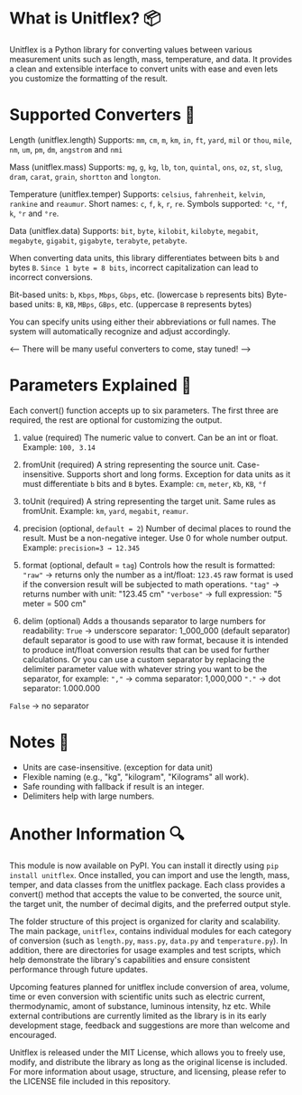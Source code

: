 # What is Unitflex? 📦

Unitflex is a Python library for converting values between various measurement units such as length, mass, temperature, and data. It provides a clean and extensible interface to convert units with ease and even lets you customize the formatting of the result.

# Supported Converters 🧪 

Length (unitflex.length)
Supports: `mm`, `cm`, `m`, `km`, `in`, `ft`, `yard`, `mil` or `thou`, `mile`, `nm`, `um`, `pm`, `dm`, `angstrom` and `nmi`

Mass (unitflex.mass)
Supports: `mg`, `g`, `kg`, `lb`, `ton`, `quintal`, `ons`, `oz`, `st`, `slug`, `dram`, `carat`, `grain`, `shortton` and `longton`.

Temperature (unitflex.temper)
Supports: `celsius`, `fahrenheit`, `kelvin`, `rankine` and `reaumur`.
Short names: `c`, `f`, `k`, `r`, `re`.
Symbols supported: `°c`, `°f`, `k`, `°r` and `°re`.

Data (unitflex.data)
Supports: `bit`, `byte`, `kilobit`, `kilobyte`, `megabit`, `megabyte`, `gigabit`, `gigabyte`, `terabyte`, `petabyte`.

When converting data units, this library differentiates between bits `b` and bytes `B`. `Since 1 byte = 8 bits`, incorrect capitalization can lead to incorrect conversions.

Bit-based units: `b`, `Kbps`, `Mbps`, `Gbps`, etc. (lowercase `b` represents bits)
Byte-based units: `B`, `KB`, `MBps`, `GBps`, etc. (uppercase `B` represents bytes)

You can specify units using either their abbreviations or full names. The system will automatically recognize and adjust accordingly.

<-- There will be many useful converters to come, stay tuned! -->
<!-- There will be many useful converters to come, stay tuned! -->

#  Parameters Explained 🔧

Each convert() function accepts up to six parameters. The first three are required, the rest are optional for customizing the output.

1. value (required)
The numeric value to convert. Can be an int or float.
Example: `100, 3.14`

2. fromUnit (required)
A string representing the source unit. Case-insensitive. Supports short and long forms. Exception for data units as it must differentiate `b` bits and `B` bytes.
Example: `cm`, `meter`, `Kb`, `KB`, `°f`

3. toUnit (required)
A string representing the target unit. Same rules as fromUnit.
Example: `km`, `yard`, `megabit`, `reamur`.

4. precision (optional, `default = 2`)
Number of decimal places to round the result.
Must be a non-negative integer.
Use 0 for whole number output.
Example: `precision=3 → 12.345`

5. format (optional, default = `tag`)
Controls how the result is formatted:
`"raw"` → returns only the number as a int/float: `123.45`
raw format is used if the conversion result will be subjected to math operations.
`"tag"` → returns number with unit: "123.45 cm"
`"verbose"` → full expression: "5 meter = 500 cm"

6. delim (optional)
Adds a thousands separator to large numbers for readability:
`True` → underscore separator: 1_000_000 (default separator)
default separator is good to use with raw format, because it is intended to produce int/float conversion results that can be used for further calculations.
Or you can use a custom separator by replacing the delimiter parameter value with whatever string you want to be the separator, for example:
`","` → comma separator: 1,000,000
`"."` → dot separator: 1.000.000

`False` → no separator

# Notes 📌

- Units are case-insensitive. (exception for data unit)
- Flexible naming (e.g., "kg", "kilogram", "Kilograms" all work).
- Safe rounding with fallback if result is an integer.
- Delimiters help with large numbers.

# Another Information 🔍

This module is now available on PyPI. You can install it directly using `pip install unitflex`.
Once installed, you can import and use the length, mass, temper, and data classes from the unitflex package. Each class provides a convert() method that accepts the value to be converted, the source unit, the target unit, the number of decimal digits, and the preferred output style.

The folder structure of this project is organized for clarity and scalability. The main package, `unitflex`, contains individual modules for each category of conversion (such as `length.py`, `mass.py`, `data.py` and `temperature.py`). In addition, there are directories for usage examples and test scripts, which help demonstrate the library's capabilities and ensure consistent performance through future updates.

Upcoming features planned for unitflex include conversion of area, volume, time or even conversion with scientific units such as electric current, thermodynamic, amont of substance, luminous intensity, hz etc. While external contributions are currently limited as the library is in its early development stage, feedback and suggestions are more than welcome and encouraged.

Unitflex is released under the MIT License, which allows you to freely use, modify, and distribute the library as long as the original license is included. For more information about usage, structure, and licensing, please refer to the LICENSE file included in this repository.